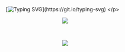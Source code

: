   ⠀⠀⠀ ⠀⠀ ⠀  ⠀⠀⠀ ⠀⠀ ⠀ ⠀⠀⠀      <p align="center" > 
  [![Typing SVG](https://readme-typing-svg.demolab.com?font=WDXL+Lubrifont+TC&pause=1000&color=E18343F8&background=BDB3863B&multiline=true&width=435&lines=I+had+this+innate+desire+to+kiss+him%2C;I+wondered+if+his+lips+tasted+of+sulfur.)](https://git.io/typing-svg) </p> 
   ⠀
<p align="center"> <img src=https://files.catbox.moe/zt2epl.png /></a>


  ⠀⠀⠀ ⠀⠀ ⠀  ⠀⠀⠀ ⠀⠀ ⠀ ⠀⠀⠀      <p align="center">
  ![](https://komarev.com/ghpvc/?username=beaksen&color=FF9B45&style=flat&label=Visitors)
</p>  ⠀⠀



